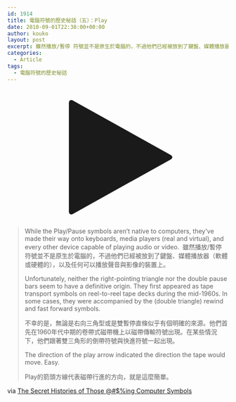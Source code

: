 ```yaml
---
id: 1914
title: 電腦符號的歷史秘話（五）：Play
date: 2010-09-01T22:38:00+00:00
author: kouko
layout: post
excerpt: 雖然播放/暫停 符號並不是原生於電腦的，不過他們已經被放到了鍵盤、媒體播放器（軟體或硬體的），以及任何可以播放聲音與影像的裝置上。
categories:
  - Article
tags:
  - 電腦符號的歷史秘話
---
```

<p style="text-align: center;">
<svg xmlns:dc="http://purl.org/dc/elements/1.1/" xmlns:cc="http://creativecommons.org/ns#" xmlns:rdf="http://www.w3.org/1999/02/22-rdf-syntax-ns#" xmlns:svg="http://www.w3.org/2000/svg" xmlns="http://www.w3.org/2000/svg" xmlns:sodipodi="http://sodipodi.sourceforge.net/DTD/sodipodi-0.dtd" xmlns:inkscape="http://www.inkscape.org/namespaces/inkscape" viewBox="0 -256 1792 1792" id="svg3001" version="1.1" inkscape:version="0.48.3.1 r9886" width="300px" height="300px" sodipodi:docname="play_font_awesome.svg"><metadata id="metadata3011">
  <rdf:rdf>
  <cc:work rdf:about=""><dc:format>image/svg+xml</dc:format>
      <dc:type rdf:resource="http://purl.org/dc/dcmitype/StillImage">
</dc:type></cc:work>
</rdf:rdf>
</metadata>
<defs id="defs3009">
</defs>
<sodipodi:namedview pagecolor="#ffffff" bordercolor="#666666" borderopacity="1" objecttolerance="10" gridtolerance="10" guidetolerance="10" inkscape:pageopacity="0" inkscape:pageshadow="2" inkscape:window-width="640" inkscape:window-height="480" id="namedview3007" showgrid="false" inkscape:zoom="0.13169643" inkscape:cx="896" inkscape:cy="896" inkscape:window-x="0" inkscape:window-y="25" inkscape:window-maximized="0" inkscape:current-layer="svg3001">
</sodipodi:namedview>
<g transform="matrix(1,0,0,-1,227.79661,1308.2034)" id="g3003">
  <path d="M 1384,609 56,-129 Q 33,-142 16.5,-132 0,-122 0,-96 v 1472 q 0,26 16.5,36 16.5,10 39.5,-3 L 1384,671 q 23,-13 23,-31 0,-18 -23,-31 z" id="path3005" inkscape:connector-curvature="0" style="fill:currentColor">
</path>
</g></svg>


</p>

> While the Play/Pause symbols aren&#8217;t native to computers, they&#8217;ve made their way onto keyboards, media players (real and virtual), and every other device capable of playing audio or video.&nbsp;
> 雖然播放/暫停 符號並不是原生於電腦的，不過他們已經被放到了鍵盤、媒體播放器（軟體或硬體的），以及任何可以播放聲音與影像的裝置上。
>
> Unfortunately, neither the right-pointing triangle nor the double pause bars seem to have a definitive origin. They first appeared as tape transport symbols on reel-to-reel tape decks during the mid-1960s. In some cases, they were accompanied by the (double triangle) rewind and fast forward symbols.&nbsp;
>
> 不幸的是，無論是右向三角型或是雙暫停直條似乎有個明確的來源。他們首先在1960年代中期的卷帶式磁帶機上以磁帶傳輸符號出現。在某些情況下，他們跟著雙三角形的倒帶符號與快進符號一起出現。
>
> The direction of the play arrow indicated the direction the tape would move. Easy.&nbsp;
>
> Play的箭頭方線代表磁帶行進的方向，就是這麼簡單。

﻿﻿via&nbsp;﻿[The Secret Histories of Those @#$%ing Computer Symbols](http://gizmodo.com/5612630/the-secret-histories-of-those-ing-computer-symbols)
